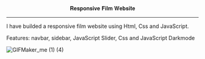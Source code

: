 <center>𝐑𝐞𝐬𝐩𝐨𝐧𝐬𝐢𝐯𝐞 𝐅𝐢𝐥𝐦 𝐖𝐞𝐛𝐬𝐢𝐭𝐞</center>
<hr>
I have builded a responsive film website using Html, Css and JavaScript.

Features: navbar, sidebar, JavaScript Slider, Css and JavaScript Darkmode







![GIFMaker_me (1) (4)](https://github.com/funwithpeeves/film-sitesi/assets/164248954/9a8f6777-107a-4ea5-b4ed-dc41e68dda44)
